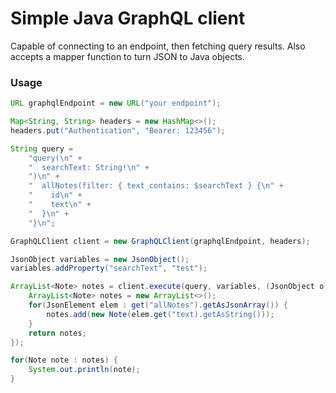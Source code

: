 # Simple Java GraphQL client

Capable of connecting to an endpoint, then fetching query results. Also accepts a mapper function to turn JSON to Java objects. 

### Usage

```java
URL graphqlEndpoint = new URL("your endpoint"); 

Map<String, String> headers = new HashMap<>();
headers.put("Authentication", "Bearer: 123456");

String query = 
    "query(\n" +
    "  searchText: String!\n" +
    ")\n" +
    "  allNotes(filter: { text_contains: $searchText } {\n" +
    "    id\n" +
    "    text\n" +
    "  }\n" +
    "}\n";

GraphQLClient client = new GraphQLClient(graphqlEndpoint, headers);

JsonObject variables = new JsonObject();
variables.addProperty("searchText", "test");

ArrayList<Note> notes = client.execute(query, variables, (JsonObject o) -> {
    ArrayList<Note> notes = new ArrayList<>();
    for(JsonElement elem : get("allNotes").getAsJsonArray()) {
        notes.add(new Note(elem.get("text).getAsString()));
    }
    return notes;
});

for(Note note : notes) {
    System.out.println(note);
}

```
